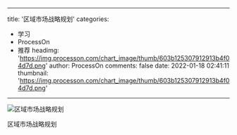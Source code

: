 
---
title: '区域市场战略规划'
categories: 
 - 学习
 - ProcessOn
 - 推荐
headimg: 'https://img.processon.com/chart_image/thumb/603b125307912913b4f04d7d.png'
author: ProcessOn
comments: false
date: 2022-01-18 02:41:11
thumbnail: 'https://img.processon.com/chart_image/thumb/603b125307912913b4f04d7d.png'
---

<div>   
<img class="thumb" alt="区域市场战略规划" src="https://img.processon.com/chart_image/thumb/603b125307912913b4f04d7d.png" referrerpolicy="no-referrer">
<p>区域市场战略规划</p>  
</div>
            